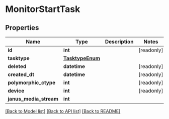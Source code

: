 # MonitorStartTask


## Properties
Name | Type | Description | Notes
------------ | ------------- | ------------- | -------------
**id** | **int** |  | [readonly] 
**tasktype** | [**TasktypeEnum**](TasktypeEnum.md) |  | 
**deleted** | **datetime** |  | [readonly] 
**created_dt** | **datetime** |  | [readonly] 
**polymorphic_ctype** | **int** |  | [readonly] 
**device** | **int** |  | [readonly] 
**janus_media_stream** | **int** |  | 

[[Back to Model list]](../README.md#documentation-for-models) [[Back to API list]](../README.md#documentation-for-api-endpoints) [[Back to README]](../README.md)


